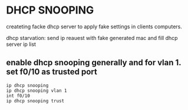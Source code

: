 # DHCP SNOOPING

createting facke dhcp server to apply fake settings in clients computers.

dhcp starvation: send ip reauest with fake generated mac and fill dhcp server ip list 

## enable dhcp snooping generally and for vlan 1. set f0/10 as trusted port

```
ip dhcp snooping
ip dhcp snooping vlan 1
int f0/10
ip dhcp snooping trust
```
